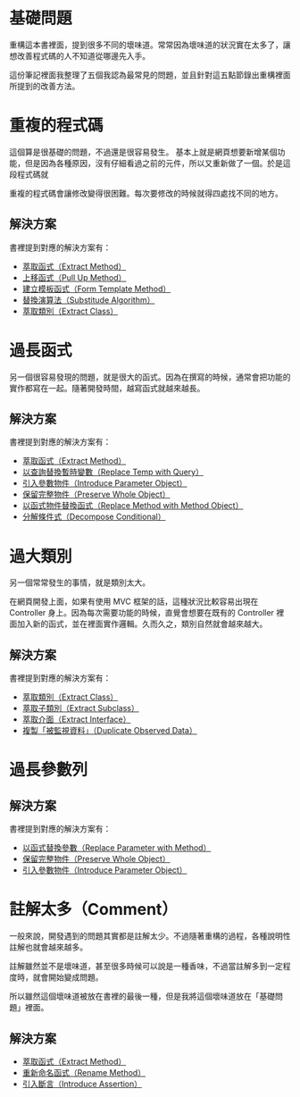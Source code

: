 # 基礎問題

重構這本書裡面，提到很多不同的壞味道。常常因為壞味道的狀況實在太多了，讓想改善程式碼的人不知道從哪邊先入手。

這份筆記裡面我整理了五個我認為最常見的問題，並且針對這五點節錄出重構裡面所提到的改善方法。

# 重複的程式碼
這個算是很基礎的問題，不過還是很容易發生。 基本上就是網頁想要新增某個功能，但是因為各種原因，沒有仔細看過之前的元件，所以又重新做了一個。於是這段程式碼就

重複的程式碼會讓修改變得很困難。每次要修改的時候就得四處找不同的地方。

## 解決方案

書裡提到對應的解決方案有：

- [萃取函式（Extract Method）](method/extract_method.md)
- [上移函式（Pull Up Method）](method/pull_up_method.md)
- [建立模板函式（Form Template Method）](method/form_template_method.md)
- [替換演算法（Substitude Algorithm）](method/substitude_algorithm.md)
- [萃取類別（Extract Class）](method/extract_class.md)

# 過長函式
另一個很容易發現的問題，就是很大的函式。因為在撰寫的時候，通常會把功能的實作都寫在一起。隨著開發時間，越寫函式就越來越長。

## 解決方案

書裡提到對應的解決方案有：

- [萃取函式（Extract Method）](method/extract_method.md)
- [以查詢替換暫時變數（Replace Temp with Query）](method/replace_temp_with_query.md)
- [引入參數物件（Introduce Parameter Object）](method/introduce_parameter_object.md)
- [保留完整物件（Preserve Whole Object）](method/preserve_whole_object.md)
- [以函式物件替換函式（Replace Method with Method Object）](method/replace_method_with_method_object.md)
- [分解條件式（Decompose Conditional）](method/decompose_conditional.md)

# 過大類別
另一個常常發生的事情，就是類別太大。

在網頁開發上面，如果有使用 MVC 框架的話，這種狀況比較容易出現在 Controller 身上。因為每次需要功能的時候，直覺會想要在既有的 Controller 裡面加入新的函式，並在裡面實作邏輯。久而久之，類別自然就會越來越大。

## 解決方案

書裡提到對應的解決方案有：

- [萃取類別（Extract Class）](method/extract_class.md)
- [萃取子類別（Extract Subclass）](method/extract_subclass.md)
- [萃取介面（Extract Interface）](method/extract_interface.md)
- [複製「被監視資料」（Duplicate Observed Data）](method/duplicate_observed_data.md)
# 過長參數列

## 解決方案

書裡提到對應的解決方案有：

- [以函式替換參數（Replace Parameter with Method）](method/replace_parameter_with_method.md)
- [保留完整物件（Preserve Whole Object）](method/preserve_whole_object.md)
- [引入參數物件（Introduce Parameter Object）](method/introduce_parameter_object.md)

# 註解太多（Comment）
一般來說，開發遇到的問題其實都是註解太少。不過隨著重構的過程，各種說明性註解也就會越來越多。

註解雖然並不是壞味道，甚至很多時候可以說是一種香味，不過當註解多到一定程度時，就會開始變成問題。

所以雖然這個壞味道被放在書裡的最後一種，但是我將這個壞味道放在「基礎問題」裡面。

## 解決方案

- [萃取函式（Extract Method）](method/extract_method.md)
- [重新命名函式（Rename Method）](method/rename_method.md)
- [引入斷言（Introduce Assertion）](method/introduce_assertion.md)
